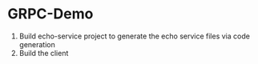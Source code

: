 # GRPC-Demo

1. Build echo-service project to generate the echo service files via code generation
2. Build the client
